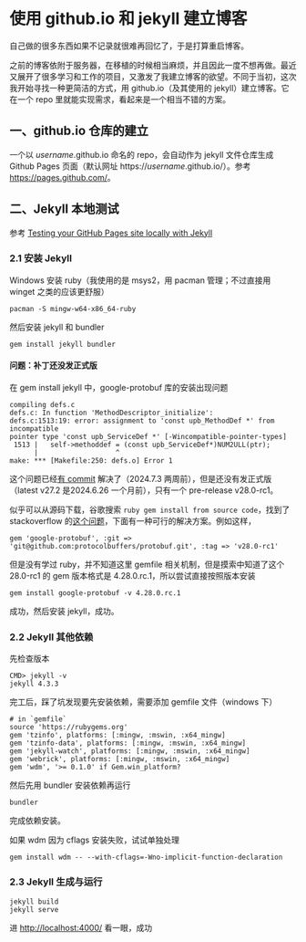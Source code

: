 # 使用 github.io 和 jekyll 建立博客

自己做的很多东西如果不记录就很难再回忆了，于是打算重启博客。

之前的博客依附于服务器，在移植的时候相当麻烦，并且因此一度不想再做。最近又展开了很多学习和工作的项目，又激发了我建立博客的欲望。不同于当初，这次我开始寻找一种更简洁的方式，用 github.io（及其使用的 jekyll）建立博客。它在一个 repo 里就能实现需求，看起来是一个相当不错的方案。

## 一、github.io 仓库的建立

一个以 *username*.github.io 命名的 repo，会自动作为 jekyll 文件仓库生成 Github Pages 页面（默认网址 https://*username*.github.io/）。参考 <https://pages.github.com/>。

## 二、Jekyll 本地测试

参考 [Testing your GitHub Pages site locally with Jekyll](https://docs.github.com/en/pages/setting-up-a-github-pages-site-with-jekyll/testing-your-github-pages-site-locally-with-jekyll)

### 2.1 安装 Jekyll

Windows 安装 ruby（我使用的是 msys2，用 pacman 管理；不过直接用 winget 之类的应该更舒服）

```shell
pacman -S mingw-w64-x86_64-ruby
```

然后安装 jekyll 和 bundler

```shell
gem install jekyll bundler
```

#### 问题：补丁还没发正式版

在 gem install jekyll 中，google-protobuf 库的安装出现问题

```shell
compiling defs.c
defs.c: In function 'MethodDescriptor_initialize':
defs.c:1513:19: error: assignment to 'const upb_MethodDef *' from incompatible
pointer type 'const upb_ServiceDef *' [-Wincompatible-pointer-types]
 1513 |   self->methoddef = (const upb_ServiceDef*)NUM2ULL(ptr);
      |                   ^
make: *** [Makefile:250: defs.o] Error 1
```

这个问题已经[有 commit](https://github.com/protocolbuffers/protobuf/commit/0aa74497527c6656e073f2635019ebc2a946268c) 解决了（2024.7.3 两周前），但是还没有发正式版（latest v27.2 是2024.6.26 一个月前），只有一个 pre-release v28.0-rc1。

似乎可以从源码下载，谷歌搜索 `ruby gem install from source code`，找到了 stackoverflow 的[这个问题](https://stackoverflow.com/questions/2577346/how-to-install-gem-from-github-source)，下面有一种可行的解决方案。例如这样，

```shell
gem 'google-protobuf', :git => 'git@github.com:protocolbuffers/protobuf.git', :tag => 'v28.0-rc1'
```

但是没有学过 ruby，并不知道这里 gemfile 相关机制，但是摸索中知道了这个 28.0-rc1 的 gem 版本格式是 4.28.0.rc.1，所以尝试直接按照版本安装

```shell
gem install google-protobuf -v 4.28.0.rc.1
```

成功，然后安装 jekyll，成功。

### 2.2 Jekyll 其他依赖

先检查版本

```shell
CMD> jekyll -v
jekyll 4.3.3
```

完工后，踩了坑发现要先安装依赖，需要添加 gemfile 文件（windows 下）

```gemfile
# in `gemfile`
source 'https://rubygems.org'
gem 'tzinfo', platforms: [:mingw, :mswin, :x64_mingw]
gem 'tzinfo-data', platforms: [:mingw, :mswin, :x64_mingw]
gem 'jekyll-watch', platforms: [:mingw, :mswin, :x64_mingw]
gem 'webrick', platforms: [:mingw, :mswin, :x64_mingw]
gem 'wdm', '>= 0.1.0' if Gem.win_platform?
```

然后先用 bundler 安装依赖再运行

```shell
bundler
```

完成依赖安装。

如果 wdm 因为 cflags 安装失败，试试单独处理

```shell
gem install wdm -- --with-cflags=-Wno-implicit-function-declaration
```

### 2.3 Jekyll 生成与运行

```shell
jekyll build
jekyll serve
```

进 <http://localhost:4000/> 看一眼，成功
